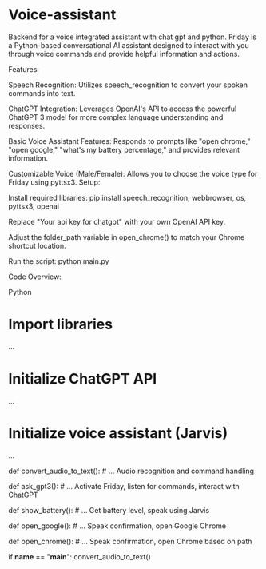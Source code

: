 # Voice-assistant
Backend for a voice integrated assistant with chat gpt and python.
Friday is a Python-based conversational AI assistant designed to interact with you through voice commands and provide helpful information and actions.

Features:

Speech Recognition: Utilizes speech_recognition to convert your spoken commands into text.

ChatGPT Integration: Leverages OpenAI's API to access the powerful ChatGPT 3 model for more complex language understanding and responses.

Basic Voice Assistant Features: Responds to prompts like "open chrome," "open google," "what's my battery percentage," and provides relevant information.

Customizable Voice (Male/Female): Allows you to choose the voice type for Friday using pyttsx3.
Setup:

Install required libraries: pip install speech_recognition, webbrowser, os, pyttsx3, openai

Replace "Your api key for chatgpt" with your own OpenAI API key.

Adjust the folder_path variable in open_chrome() to match your Chrome shortcut location.

Run the script: python main.py

Code Overview:

Python
# Import libraries

...

# Initialize ChatGPT API

...

# Initialize voice assistant (Jarvis)

...

def convert_audio_to_text():
    # ... Audio recognition and command handling

def ask_gpt3():
    # ... Activate Friday, listen for commands, interact with ChatGPT

def show_battery():
    # ... Get battery level, speak using Jarvis

def open_google():
    # ... Speak confirmation, open Google Chrome

def open_chrome():
    # ... Speak confirmation, open Chrome based on path

if __name__ == "__main__":
    convert_audio_to_text()
